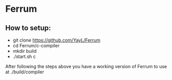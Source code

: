 # Ferrum

## How to setup:
- git clone https://github.com/YayL/Ferrum
- cd Ferrum/c-compiler
- mkdir build
- ./start.sh c

After following the steps above you have a working version of Ferrum to use at ./build/compiler
